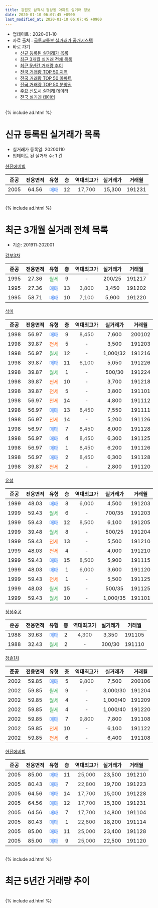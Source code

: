 ```yaml
---
title: 강원도 삼척시 정상동 아파트 실거래 정보
date: 2020-01-10 06:07:45 +0900
last_modified_at: 2020-01-10 06:07:45 +0900
---
```


* 업데이트 : 2020-01-10
* 자료 출처 : [국토교통부 실거래가 공개시스템](http://rt.molit.go.kr)
* 바로 가기
    * [신규 등록된 실거래가 목록](#신규-등록된-실거래가-목록)
    * [최근 3개월 실거래 전체 목록](#최근-3개월-실거래-전체-목록)
    * [최근 5년간 거래량 추이](#최근-5년간-거래량-추이)
    * [전국 거래량 TOP 50 지역](https://inasie.github.io/apt-trade-info/최근-3개월-전국에서-가장-거래가-많이-발생한-지역)
    * [전국 거래량 TOP 50 아파트](https://inasie.github.io/apt-trade-info/최근-3개월-전국에서-가장-거래가-많이-발생한-아파트)
    * [전국 거래량 TOP 50 분양권](https://inasie.github.io/apt-trade-info/최근-3개월-전국에서-가장-거래가-많이-발생한-분양권)
    * [주요 신도시 실거래 데이터](https://inasie.github.io/apt-trade-info/주요-신도시)
    * [전국 실거래 데이터](https://inasie.github.io/apt-trade-info/전국)
<br>
{% include ad.html %}
<br>

# 신규 등록된 실거래가 목록
* 실거래가 등록일: 20200110
* 업데이트 된 실거래 수: 1 건


[현진에버빌](https://search.naver.com/search.naver?query=%EA%B0%95%EC%9B%90%EB%8F%84+%EC%82%BC%EC%B2%99%EC%8B%9C+%EC%A0%95%EC%83%81%EB%8F%99+%ED%98%84%EC%A7%84%EC%97%90%EB%B2%84%EB%B9%8C)

|준공|전용면적|유형|층|역대최고가|실거래가|거래월|
|:---:|:---:|:---:|:---:|:---:|:---:|:---:|
|2005|64.56|<span style="color:#4285f3">매매</span>|12|<span style="color:#444444">17,700</span>|15,300|191231|


<br>
{% include ad.html %}
<br>

# 최근 3개월 실거래 전체 목록
* 기준: 201911-202001


[강부3차](https://search.naver.com/search.naver?query=%EA%B0%95%EC%9B%90%EB%8F%84+%EC%82%BC%EC%B2%99%EC%8B%9C+%EC%A0%95%EC%83%81%EB%8F%99+%EA%B0%95%EB%B6%803%EC%B0%A8)

|준공|전용면적|유형|층|역대최고가|실거래가|거래월|
|:---:|:---:|:---:|:---:|:---:|:---:|:---:|
|1995|27.36|<span style="color:#34a853">월세</span>|9|<span style="color:#444444">-</span>|200/25|191217|
|1995|27.36|<span style="color:#4285f3">매매</span>|13|<span style="color:#444444">3,800</span>|3,450|191202|
|1995|58.71|<span style="color:#4285f3">매매</span>|10|<span style="color:#444444">7,100</span>|5,900|191220|

[석미](https://search.naver.com/search.naver?query=%EA%B0%95%EC%9B%90%EB%8F%84+%EC%82%BC%EC%B2%99%EC%8B%9C+%EC%A0%95%EC%83%81%EB%8F%99+%EC%84%9D%EB%AF%B8)

|준공|전용면적|유형|층|역대최고가|실거래가|거래월|
|:---:|:---:|:---:|:---:|:---:|:---:|:---:|
|1998|56.97|<span style="color:#4285f3">매매</span>|9|<span style="color:#444444">8,450</span>|7,600|200102|
|1998|39.87|<span style="color:#ff5a00">전세</span>|5|<span style="color:#444444">-</span>|3,500|191203|
|1998|56.97|<span style="color:#34a853">월세</span>|12|<span style="color:#444444">-</span>|1,000/32|191216|
|1998|39.87|<span style="color:#4285f3">매매</span>|11|<span style="color:#444444">6,100</span>|5,050|191226|
|1998|39.87|<span style="color:#34a853">월세</span>|1|<span style="color:#444444">-</span>|500/30|191224|
|1998|39.87|<span style="color:#ff5a00">전세</span>|10|<span style="color:#444444">-</span>|3,700|191218|
|1998|39.87|<span style="color:#ff5a00">전세</span>|5|<span style="color:#444444">-</span>|3,800|191101|
|1998|56.97|<span style="color:#ff5a00">전세</span>|14|<span style="color:#444444">-</span>|4,800|191112|
|1998|56.97|<span style="color:#4285f3">매매</span>|13|<span style="color:#444444">8,450</span>|7,550|191111|
|1998|56.97|<span style="color:#ff5a00">전세</span>|14|<span style="color:#444444">-</span>|5,200|191126|
|1998|56.97|<span style="color:#4285f3">매매</span>|7|<span style="color:#444444">8,450</span>|8,000|191128|
|1998|56.97|<span style="color:#4285f3">매매</span>|4|<span style="color:#444444">8,450</span>|6,300|191125|
|1998|56.97|<span style="color:#4285f3">매매</span>|1|<span style="color:#444444">8,450</span>|6,200|191126|
|1998|56.97|<span style="color:#4285f3">매매</span>|2|<span style="color:#444444">8,450</span>|6,300|191128|
|1998|39.87|<span style="color:#ff5a00">전세</span>|2|<span style="color:#444444">-</span>|2,800|191120|

[유성](https://search.naver.com/search.naver?query=%EA%B0%95%EC%9B%90%EB%8F%84+%EC%82%BC%EC%B2%99%EC%8B%9C+%EC%A0%95%EC%83%81%EB%8F%99+%EC%9C%A0%EC%84%B1)

|준공|전용면적|유형|층|역대최고가|실거래가|거래월|
|:---:|:---:|:---:|:---:|:---:|:---:|:---:|
|1999|48.03|<span style="color:#4285f3">매매</span>|8|<span style="color:#444444">6,000</span>|4,500|191203|
|1999|59.43|<span style="color:#34a853">월세</span>|6|<span style="color:#444444">-</span>|700/35|191203|
|1999|59.43|<span style="color:#4285f3">매매</span>|12|<span style="color:#444444">8,500</span>|6,100|191205|
|1999|39.48|<span style="color:#34a853">월세</span>|8|<span style="color:#444444">-</span>|500/25|191204|
|1999|59.43|<span style="color:#ff5a00">전세</span>|13|<span style="color:#444444">-</span>|5,500|191210|
|1999|48.03|<span style="color:#ff5a00">전세</span>|4|<span style="color:#444444">-</span>|4,000|191210|
|1999|59.43|<span style="color:#4285f3">매매</span>|15|<span style="color:#444444">8,500</span>|5,900|191115|
|1999|48.03|<span style="color:#4285f3">매매</span>|1|<span style="color:#444444">6,000</span>|3,600|191120|
|1999|59.43|<span style="color:#ff5a00">전세</span>|1|<span style="color:#444444">-</span>|5,500|191125|
|1999|48.03|<span style="color:#34a853">월세</span>|15|<span style="color:#444444">-</span>|500/35|191125|
|1999|59.43|<span style="color:#34a853">월세</span>|10|<span style="color:#444444">-</span>|1,000/35|191101|

[정상주공](https://search.naver.com/search.naver?query=%EA%B0%95%EC%9B%90%EB%8F%84+%EC%82%BC%EC%B2%99%EC%8B%9C+%EC%A0%95%EC%83%81%EB%8F%99+%EC%A0%95%EC%83%81%EC%A3%BC%EA%B3%B5)

|준공|전용면적|유형|층|역대최고가|실거래가|거래월|
|:---:|:---:|:---:|:---:|:---:|:---:|:---:|
|1988|39.63|<span style="color:#4285f3">매매</span>|2|<span style="color:#444444">4,300</span>|3,350|191105|
|1988|32.43|<span style="color:#34a853">월세</span>|2|<span style="color:#444444">-</span>|300/30|191110|

[청솔1차](https://search.naver.com/search.naver?query=%EA%B0%95%EC%9B%90%EB%8F%84+%EC%82%BC%EC%B2%99%EC%8B%9C+%EC%A0%95%EC%83%81%EB%8F%99+%EC%B2%AD%EC%86%941%EC%B0%A8)

|준공|전용면적|유형|층|역대최고가|실거래가|거래월|
|:---:|:---:|:---:|:---:|:---:|:---:|:---:|
|2002|59.85|<span style="color:#4285f3">매매</span>|5|<span style="color:#444444">9,800</span>|7,500|200106|
|2002|59.85|<span style="color:#34a853">월세</span>|9|<span style="color:#444444">-</span>|3,000/30|191204|
|2002|59.85|<span style="color:#34a853">월세</span>|4|<span style="color:#444444">-</span>|1,000/40|191209|
|2002|59.85|<span style="color:#34a853">월세</span>|4|<span style="color:#444444">-</span>|1,000/40|191220|
|2002|59.85|<span style="color:#4285f3">매매</span>|7|<span style="color:#444444">9,800</span>|7,800|191108|
|2002|59.85|<span style="color:#ff5a00">전세</span>|10|<span style="color:#444444">-</span>|6,100|191122|
|2002|59.85|<span style="color:#ff5a00">전세</span>|6|<span style="color:#444444">-</span>|6,400|191108|

[현진에버빌](https://search.naver.com/search.naver?query=%EA%B0%95%EC%9B%90%EB%8F%84+%EC%82%BC%EC%B2%99%EC%8B%9C+%EC%A0%95%EC%83%81%EB%8F%99+%ED%98%84%EC%A7%84%EC%97%90%EB%B2%84%EB%B9%8C)

|준공|전용면적|유형|층|역대최고가|실거래가|거래월|
|:---:|:---:|:---:|:---:|:---:|:---:|:---:|
|2005|85.00|<span style="color:#4285f3">매매</span>|11|<span style="color:#444444">25,000</span>|23,500|191210|
|2005|80.43|<span style="color:#4285f3">매매</span>|7|<span style="color:#444444">22,800</span>|19,700|191223|
|2005|64.56|<span style="color:#4285f3">매매</span>|14|<span style="color:#444444">17,700</span>|15,000|191228|
|2005|64.56|<span style="color:#4285f3">매매</span>|12|<span style="color:#444444">17,700</span>|15,300|191231|
|2005|64.56|<span style="color:#4285f3">매매</span>|7|<span style="color:#444444">17,700</span>|14,800|191104|
|2005|80.43|<span style="color:#4285f3">매매</span>|1|<span style="color:#444444">22,800</span>|18,200|191114|
|2005|85.00|<span style="color:#4285f3">매매</span>|11|<span style="color:#444444">25,000</span>|23,400|191128|
|2005|85.00|<span style="color:#4285f3">매매</span>|9|<span style="color:#444444">25,000</span>|22,500|191120|


<br>
{% include ad.html %}
<br>

# 최근 5년간 거래량 추이


<div style="width:100%;">
    <canvas id="deal_progress" height="200"></canvas>
</div>

<script>
new Chart(document.getElementById("deal_progress"), {
    type: 'line',
    data: {
        labels: ['201501','201502','201503','201504','201505','201506','201507','201508','201509','201510','201511','201512','201601','201602','201603','201604','201605','201606','201607','201608','201609','201610','201611','201612','201701','201702','201703','201704','201705','201706','201707','201708','201709','201710','201711','201712','201801','201802','201803','201804','201805','201806','201807','201808','201809','201810','201811','201812','201901','201902','201903','201904','201905','201906','201907','201908','201909','201910','201911','201912','202001'],
        datasets: [{
            label: '매매',
            pointRadius: 1,
            data: [15, 10, 14, 24, 20, 35, 27, 32, 28, 37, 20, 24, 25, 23, 22, 16, 26, 23, 20, 25, 24, 29, 31, 16, 19, 34, 17, 34, 12, 18, 13, 9, 9, 10, 18, 25, 13, 15, 16, 14, 14, 16, 12, 8, 9, 11, 14, 8, 14, 22, 15, 12, 12, 12, 11, 15, 9, 14, 13, 9, 2],
            borderColor: "rgba(255, 201, 14, 1)",
            backgroundColor: "rgba(255, 201, 14, 0.5)",
            fill: false,
            lineTension: 0
        },{
            label: '전월세',
            pointRadius: 1,
            data: [18, 22, 24, 11, 13, 15, 13, 21, 13, 15, 17, 16, 19, 19, 15, 19, 15, 10, 18, 10, 23, 12, 22, 17, 11, 18, 14, 16, 8, 10, 7, 15, 7, 9, 12, 10, 15, 22, 17, 15, 13, 10, 18, 8, 8, 12, 22, 16, 12, 19, 8, 14, 10, 8, 2, 5, 14, 10, 10, 12, 0],
            borderColor: "rgba(0, 141, 185, 1)",
            backgroundColor: "rgba(0, 141, 185, 0.5)",
            fill: false,
            lineTension: 0
        }
        ]
    },
    options: {
        responsive: true,
        title: {
            display: false
        },
        tooltips: {
            mode: 'index',
            intersect: false
        },
        hover: {
            mode: 'nearest',
            intersect: true
        },
        scales: {
            xAxes: [{
                display: true,
                scaleLabel: {
                    display: true,
                    labelString: '년/월'
                }
            }],
            yAxes: [{
                display: true,
                ticks: {
                    suggestedMin: 0,
                },
                scaleLabel: {
                    display: true,
                    labelString: '실거래 수'
                }
            }]
        }
    }
});

</script>


<br>
{% include ad.html %}
<br>


